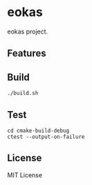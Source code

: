 # eokas

eokas project.

## Features

## Build
```shell
./build.sh
```

## Test
```
cd cmake-build-debug
ctest --output-on-failure
```

## License

MIT License
